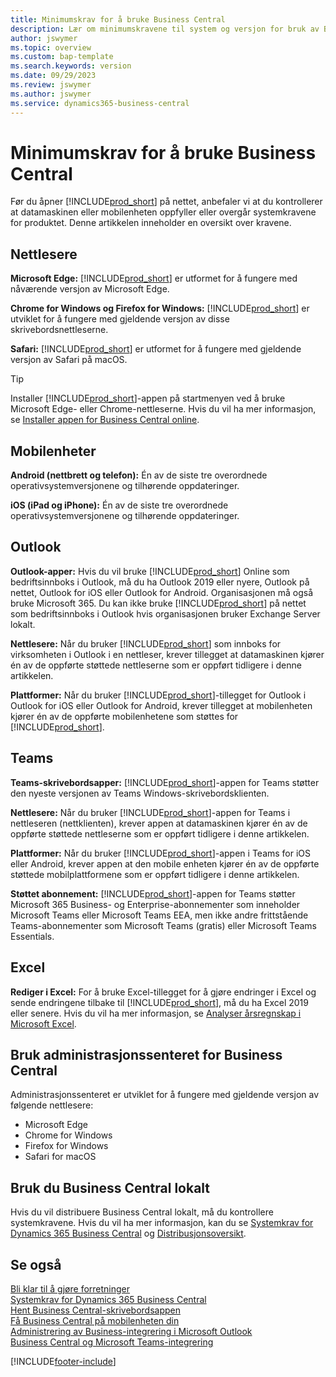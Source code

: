 ```yaml
---
title: Minimumskrav for å bruke Business Central
description: Lær om minimumskravene til system og versjon for bruk av Business Central Online beskrevet nedenfor.
author: jswymer
ms.topic: overview
ms.custom: bap-template
ms.search.keywords: version
ms.date: 09/29/2023
ms.review: jswymer
ms.author: jswymer
ms.service: dynamics365-business-central
---
```

# <a name="minimum-requirements-for-using-business-central"></a>Minimumskrav for å bruke Business Central

Før du åpner [!INCLUDE[prod_short](includes/prod_short.md)] på nettet, anbefaler vi at du kontrollerer at datamaskinen eller mobilenheten oppfyller eller overgår systemkravene for produktet. Denne artikkelen inneholder en oversikt over kravene.  

## <a name="browsers"></a>Nettlesere

**Microsoft Edge:** [!INCLUDE[prod_short](includes/prod_short.md)] er utformet for å fungere med nåværende versjon av Microsoft Edge.
  
**Chrome for Windows og Firefox for Windows:** [!INCLUDE[prod_short](includes/prod_short.md)] er utviklet for å fungere med gjeldende versjon av disse skrivebordsnettleserne.
 
**Safari:** [!INCLUDE[prod_short](includes/prod_short.md)] er utformet for å fungere med gjeldende versjon av Safari på macOS.  

> [!TIP]
> Installer [!INCLUDE[prod_short](includes/prod_short.md)]-appen på startmenyen ved å bruke Microsoft Edge- eller Chrome-nettleserne. Hvis du vil ha mer informasjon, se [Installer appen for Business Central online](/dynamics365/business-central/install-desktop-app#install-the-app-for-business-central-online).

## <a name="mobile-devices"></a>Mobilenheter

**Android (nettbrett og telefon):** Én av de siste tre overordnede operativsystemversjonene og tilhørende oppdateringer.

**iOS (iPad og iPhone):** Én av de siste tre overordnede operativsystemversjonene og tilhørende oppdateringer.

## <a name="outlook"></a>Outlook

**Outlook-apper:** Hvis du vil bruke [!INCLUDE[prod_short](includes/prod_short.md)] Online som bedriftsinnboks i Outlook, må du ha Outlook 2019 eller nyere, Outlook på nettet, Outlook for iOS eller Outlook for Android. Organisasjonen må også bruke Microsoft 365. Du kan ikke bruke [!INCLUDE[prod_short](includes/prod_short.md)] på nettet som bedriftsinnboks i Outlook hvis organisasjonen bruker Exchange Server lokalt. 

**Nettlesere:** Når du bruker [!INCLUDE[prod_short](includes/prod_short.md)] som innboks for virksomheten i Outlook i en nettleser, krever tillegget at datamaskinen kjører én av de oppførte støttede nettleserne som er oppført tidligere i denne artikkelen.

**Plattformer:** Når du bruker [!INCLUDE[prod_short](includes/prod_short.md)]-tillegget for Outlook i Outlook for iOS eller Outlook for Android, krever tillegget at mobilenheten kjører én av de oppførte mobilenhetene som støttes for [!INCLUDE[prod_short](includes/prod_short.md)].  

## <a name="teams"></a>Teams

**Teams-skrivebordsapper:** [!INCLUDE[prod_short](includes/prod_short.md)]-appen for Teams støtter den nyeste versjonen av Teams Windows-skrivebordsklienten. 

**Nettlesere:** Når du bruker [!INCLUDE[prod_short](includes/prod_short.md)]-appen for Teams i nettleseren (nettklienten), krever appen at datamaskinen kjører én av de oppførte støttede nettleserne som er oppført tidligere i denne artikkelen. 

**Plattformer:** Når du bruker [!INCLUDE[prod_short](includes/prod_short.md)]-appen i Teams for iOS eller Android, krever appen at den mobile enheten kjører én av de oppførte støttede mobilplattformene som er oppført tidligere i denne artikkelen.

**Støttet abonnement:** [!INCLUDE[prod_short](includes/prod_short.md)]-appen for Teams støtter Microsoft 365 Business- og Enterprise-abonnementer som inneholder Microsoft Teams eller Microsoft Teams EEA, men ikke andre frittstående Teams-abonnementer som Microsoft Teams (gratis) eller Microsoft Teams Essentials.

## <a name="excel"></a>Excel

**Rediger i Excel:** For å bruke Excel-tillegget for å gjøre endringer i Excel og sende endringene tilbake til [!INCLUDE[prod_short](includes/prod_short.md)], må du ha Excel 2019 eller senere. Hvis du vil ha mer informasjon, se [Analyser årsregnskap i Microsoft Excel](finance-analyze-excel.md).  

## <a name="using-the-business-central-administration-center"></a><a name="TAC"></a>Bruk administrasjonssenteret for Business Central

Administrasjonssenteret er utviklet for å fungere med gjeldende versjon av følgende nettlesere:

- Microsoft Edge
- Chrome for Windows
- Firefox for Windows
- Safari for macOS

## <a name="use-business-central-on-premises"></a>Bruk du Business Central lokalt

Hvis du vil distribuere Business Central lokalt, må du kontrollere systemkravene. Hvis du vil ha mer informasjon, kan du se [Systemkrav for Dynamics 365 Business Central](/dynamics365/business-central/dev-itpro/deployment/system-requirements-business-central-v23) og [Distribusjonsoversikt](/dynamics365/business-central/dev-itpro/deployment/deployment).  

## <a name="see-also"></a>Se også

[Bli klar til å gjøre forretninger](ui-get-ready-business.md)  
[Systemkrav for Dynamics 365 Business Central](/dynamics365/business-central/dev-itpro/deployment/system-requirements-business-central-v23)  
[Hent Business Central-skrivebordsappen](install-desktop-app.md)  
[Få Business Central på mobilenheten din](install-mobile-app.md)  
[Administrering av Business-integrering i Microsoft Outlook](admin-outlook.md)  
[Business Central og Microsoft Teams-integrering](across-teams-overview.md)  

[!INCLUDE[footer-include](includes/footer-banner.md)]

